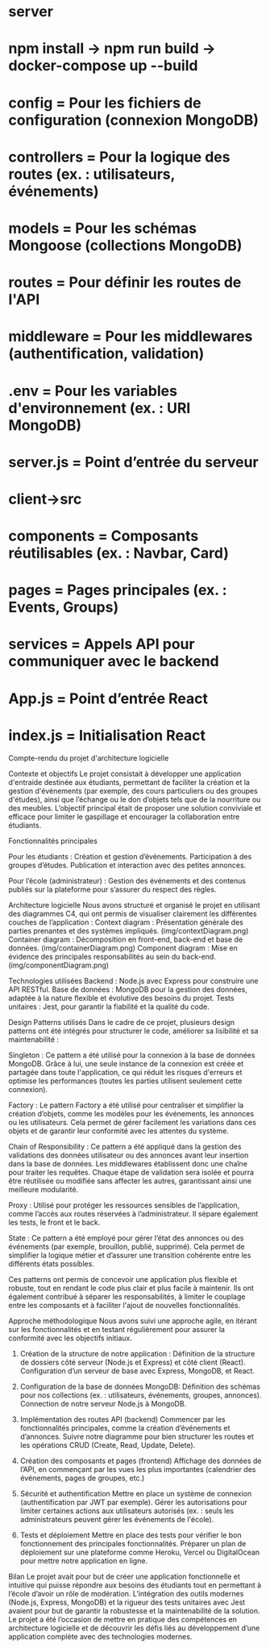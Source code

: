 # server
#   npm install -> npm run build -> docker-compose up --build
#   config = Pour les fichiers de configuration (connexion MongoDB)
#   controllers = Pour la logique des routes (ex. : utilisateurs, événements)
#   models = Pour les schémas Mongoose (collections MongoDB)
#   routes = Pour définir les routes de l'API
#   middleware = Pour les middlewares (authentification, validation)
#   .env = Pour les variables d'environnement (ex. : URI MongoDB)
#   server.js = Point d’entrée du serveur

# client->src
#   components = Composants réutilisables (ex. : Navbar, Card)
#   pages = Pages principales (ex. : Events, Groups)
#   services = Appels API pour communiquer avec le backend
#   App.js = Point d’entrée React
#   index.js = Initialisation React

Compte-rendu du projet d'architecture logicielle

Contexte et objectifs
 Le projet consistait à développer une application d'entraide destinée aux étudiants, permettant de faciliter la création et la gestion d'événements (par exemple, des cours particuliers ou des groupes d'études), ainsi que l’échange ou le don d’objets tels que de la nourriture ou des meubles. L’objectif principal était de proposer une solution conviviale et efficace pour limiter le gaspillage et encourager la collaboration entre étudiants.


Fonctionnalités principales

Pour les étudiants :
Création et gestion d’événements.
Participation à des groupes d’études.
Publication et interaction avec des petites annonces.

Pour l’école (administrateur) :
Gestion des événements et des contenus publiés sur la plateforme pour s’assurer du respect des règles.


Architecture logicielle
 Nous avons structuré et organisé le projet en utilisant des diagrammes C4, qui ont permis de visualiser clairement les différentes couches de l’application :
Context diagram : Présentation générale des parties prenantes et des systèmes impliqués.
(img/contextDiagram.png)
Container diagram : Décomposition en front-end, back-end et base de données.
(img/containerDiagram.png)
Component diagram : Mise en évidence des principales responsabilités au sein du back-end.
(img/componentDiagram.png)


Technologies utilisées
Backend : Node.js avec Express pour construire une API RESTful.
Base de données : MongoDB pour la gestion des données, adaptée à la nature flexible et évolutive des besoins du projet.
Tests unitaires : Jest, pour garantir la fiabilité et la qualité du code.


Design Patterns utilisés
Dans le cadre de ce projet, plusieurs design patterns ont été intégrés pour structurer le code, améliorer sa lisibilité et sa maintenabilité :

Singleton :
 Ce pattern a été utilisé pour la connexion à la base de données MongoDB. Grâce à lui, une seule instance de la connexion est créée et partagée dans toute l'application, ce qui réduit les risques d'erreurs et optimise les performances (toutes les parties utilisent seulement cette connexion).

Factory :
 Le pattern Factory a été utilisé pour centraliser et simplifier la création d’objets, comme les modèles pour les événements, les annonces ou les utilisateurs. Cela permet de gérer facilement les variations dans ces objets et de garantir leur conformité avec les attentes du système.

Chain of Responsibility :
 Ce pattern a été appliqué dans la gestion des validations des données utilisateur ou des annonces avant leur insertion dans la base de données. Les middlewares établissent donc une chaîne pour traiter les requêtes. Chaque étape de validation sera isolée et pourra être réutilisée ou modifiée sans affecter les autres, garantissant ainsi une meilleure modularité.

Proxy :
 Utilisé pour protéger les ressources sensibles de l’application, comme l’accès aux routes réservées à l’administrateur. Il sépare également les tests, le front et le back.

State :
 Ce pattern a été employé pour gérer l’état des annonces ou des événements (par exemple, brouillon, publié, supprimé). Cela permet de simplifier la logique métier et d’assurer une transition cohérente entre les différents états possibles.

Ces patterns ont permis de concevoir une application plus flexible et robuste, tout en rendant le code plus clair et plus facile à maintenir. Ils ont également contribué à séparer les responsabilités, à limiter le couplage entre les composants et à faciliter l'ajout de nouvelles fonctionnalités.


Approche méthodologique
Nous avons suivi une approche agile, en itérant sur les fonctionnalités et en testant régulièrement pour assurer la conformité avec les objectifs initiaux.

1. Création de la structure de notre application :
    Définition de la structure de dossiers côté serveur (Node.js et Express) et côté client (React).
    Configuration d’un serveur de base avec Express, MongoDB, et React.

2. Configuration de la base de données MongoDB: 
    Définition des schémas pour nos collections (ex. : utilisateurs, événements, groupes, annonces).
    Connection de notre serveur Node.js à MongoDB.

3. Implémentation des routes API (backend) 
    Commencer par les fonctionnalités principales, comme la création d’événements et d’annonces.
    Suivre notre diagramme pour bien structurer les routes et les opérations CRUD (Create, Read, Update, Delete).
    
4. Création des composants et pages (frontend) 
    Affichage des données de l’API, en commençant par les vues les plus importantes (calendrier des événements, pages de groupes, etc.)

5. Sécurité et authentification
    Mettre en place un système de connexion (authentification par JWT par exemple).
    Gérer les autorisations pour limiter certaines actions aux utilisateurs autorisés (ex. : seuls les administrateurs peuvent gérer les événements de l'école).

6. Tests et déploiement
    Mettre en place des tests pour vérifier le bon fonctionnement des principales fonctionnalités.
    Préparer un plan de déploiement sur une plateforme comme Heroku, Vercel ou DigitalOcean pour mettre notre application en ligne.

Bilan
Le projet avait pour but de créer une application fonctionnelle et intuitive qui puisse répondre aux besoins des étudiants tout en permettant à l’école d’avoir un rôle de modération. L’intégration des outils modernes (Node.js, Express, MongoDB) et la rigueur des tests unitaires avec Jest avaient pour but de garantir la robustesse et la maintenabilité de la solution.
Le projet a été l’occasion de mettre en pratique des compétences en architecture logicielle et de découvrir les défis liés au développement d’une application complète avec des technologies modernes.

